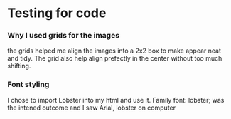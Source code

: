 # Testing for code

### Why I used grids for the images
the grids helped me align the images into a 2x2 box to 
make appear neat and tidy. The grid also help align 
prefectly in the center without too much shifting.

### Font styling 
I chose to import Lobster into my html and use it.
Family font: lobster; was the intened outcome and 
I saw Arial, lobster on computer


